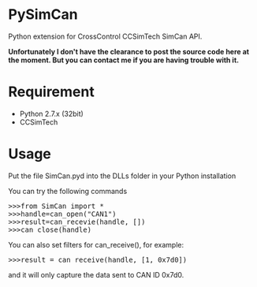 PySimCan
========

Python extension for CrossControl CCSimTech SimCan API. 

<strong>Unfortunately I don't have the clearance to post the source code here at the moment. But you can contact me if you are having trouble with it.</strong>

Requirement
========
* Python 2.7.x (32bit)
* CCSimTech

Usage
========
Put the file SimCan.pyd into the DLLs folder in your Python installation

You can try the following commands

<pre>
>>>from SimCan import *
>>>handle=can_open("CAN1")
>>>result=can_recevie(handle, [])
>>>can_close(handle)
</pre>

You can also set filters for can_receive(), for example:
<pre>
>>>result = can_receive(handle, [1, 0x7d0])
</pre>
and it will only capture the data sent to CAN ID 0x7d0.

